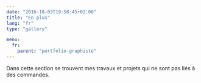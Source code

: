 ```yaml
---
date: "2016-10-03T19:58:45+02:00"
title: "En plus"
lang: "fr"
type: "gallery"

menu:
  fr:
    parent: "portfolio-graphiste"
---
```


Dans cette section se trouvent mes travaux et projets qui ne sont pas liés à des commandes.
